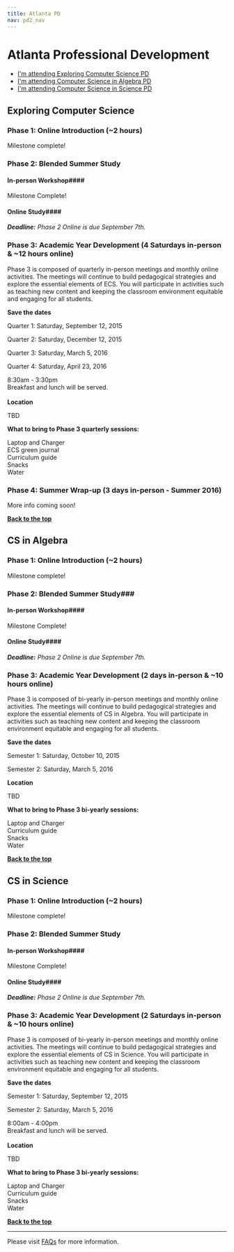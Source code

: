 ```yaml
---
title: Atlanta PD
nav: pd2_nav
---
```

<a id="top"></a>

# Atlanta Professional Development

- [I'm attending Exploring Computer Science PD](#ecs)
- [I'm attending Computer Science in Algebra PD](#algebra)
- [I'm attending Computer Science in Science PD](#science)



<a id="ecs"></a>

## Exploring Computer Science

### Phase 1: Online Introduction (~2 hours) ###

Milestone complete! 

### Phase 2: Blended Summer Study ###

#### In-person Workshop####

Milestone Complete!

#### Online Study####

<b><i>Deadline:</b> Phase 2 Online is due September 7th.</i>

### Phase 3: Academic Year Development (4 Saturdays in-person & ~12 hours online) ###

Phase 3 is composed of quarterly in-person meetings and monthly online activities. The meetings will continue to build pedagogical strategies and explore the essential elements of ECS. You will participate in activities such as teaching new content and keeping the classroom environment equitable and engaging for all students.


**Save the dates**

Quarter 1: Saturday, September 12, 2015

Quarter 2: Saturday, December 12, 2015

Quarter 3: Saturday, March 5, 2016

Quarter 4: Saturday, April 23, 2016

8:30am - 3:30pm
<br/>
Breakfast and lunch will be served.
<br/><br/>
**Location**

TBD

**What to bring to Phase 3 quarterly sessions:**

Laptop and Charger
<br/>
ECS green journal<br/>
Curriculum guide
<br/>
Snacks
<br/>
Water

### Phase 4: Summer Wrap-up (3 days in-person - Summer 2016) ###

More info coming soon!

[**Back to the top**](#top)


<a id="algebra"></a>

## CS in Algebra

### Phase 1: Online Introduction (~2 hours) ###

Milestone complete! 

### Phase 2: Blended Summer Study###

#### In-person Workshop####

Milestone Complete!

#### Online Study####

<b><i>Deadline:</b> Phase 2 Online is due September 7th.</i>

### Phase 3: Academic Year Development (2 days in-person & ~10 hours online) ###
Phase 3 is composed of bi-yearly in-person meetings and monthly online activities. The meetings will continue to build pedagogical strategies and explore the essential elements of CS in Algebra. You will participate in activities such as teaching new content and keeping the classroom environment equitable and engaging for all students.


**Save the dates**

Semester 1: Saturday, October 10, 2015 

Semester 2: Saturday, March 5, 2016 

**Location**

TBD

**What to bring to Phase 3 bi-yearly sessions:**

Laptop and Charger
<br/>
Curriculum guide
<br/>
Snacks
<br/>
Water



[**Back to the top**](#top)

<a id="science"></a>

## CS in Science

### Phase 1: Online Introduction (~2 hours) ###

Milestone complete! 

### Phase 2: Blended Summer Study ###

#### In-person Workshop####

Milestone Complete!

#### Online Study####

<b><i>Deadline:</b> Phase 2 Online is due September 7th.</i> 
<br/>


### Phase 3: Academic Year Development (2 Saturdays in-person & ~10 hours online) 

Phase 3 is composed of bi-yearly in-person meetings and monthly online activities. The meetings will continue to build pedagogical strategies and explore the essential elements of CS in Science. You will participate in activities such as teaching new content and keeping the classroom environment equitable and engaging for all students.

**Save the dates**

Semester 1: Saturday, September 12, 2015 

Semester 2: Saturday, March 5, 2016 

8:00am - 4:00pm<br/>
Breakfast and lunch will be served. 
<br/><br/>
**Location**

TBD

**What to bring to Phase 3 bi-yearly sessions:**

Laptop and Charger
<br/>
Curriculum guide
<br/>
Snacks
<br/>
Water


[**Back to the top**](#top)

----------
Please visit [FAQs](/educate/pd/15-16/faq) for more information.

<br />
<br />